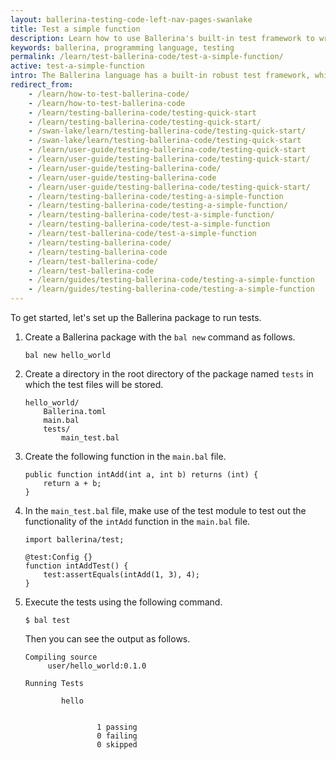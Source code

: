 ```yaml
---
layout: ballerina-testing-code-left-nav-pages-swanlake
title: Test a simple function
description: Learn how to use Ballerina's built-in test framework to write testable code. The test framework provides a set of building blocks to help write and run tests.
keywords: ballerina, programming language, testing
permalink: /learn/test-ballerina-code/test-a-simple-function/
active: test-a-simple-function
intro: The Ballerina language has a built-in robust test framework, which allows you to achieve multiple levels of the test pyramid including, unit testing, integration testing, and end-to-end testing. It provides assertions, data providers, mocking, and code coverage features, which enable the programmers to write comprehensive tests.
redirect_from:
    - /learn/how-to-test-ballerina-code/
    - /learn/how-to-test-ballerina-code
    - /learn/testing-ballerina-code/testing-quick-start
    - /learn/testing-ballerina-code/testing-quick-start/
    - /swan-lake/learn/testing-ballerina-code/testing-quick-start/
    - /swan-lake/learn/testing-ballerina-code/testing-quick-start
    - /learn/user-guide/testing-ballerina-code/testing-quick-start
    - /learn/user-guide/testing-ballerina-code/testing-quick-start/
    - /learn/user-guide/testing-ballerina-code/
    - /learn/user-guide/testing-ballerina-code
    - /learn/user-guide/testing-ballerina-code/testing-quick-start/
    - /learn/testing-ballerina-code/testing-a-simple-function
    - /learn/testing-ballerina-code/testing-a-simple-function/
    - /learn/testing-ballerina-code/test-a-simple-function/
    - /learn/testing-ballerina-code/test-a-simple-function
    - /learn/test-ballerina-code/test-a-simple-function
    - /learn/testing-ballerina-code/
    - /learn/testing-ballerina-code
    - /learn/test-ballerina-code/
    - /learn/test-ballerina-code
    - /learn/guides/testing-ballerina-code/testing-a-simple-function
    - /learn/guides/testing-ballerina-code/testing-a-simple-function
---
```


To get started, let's set up the Ballerina package to run tests.

1. Create a Ballerina package with the `bal new` command as follows.

   ```
   bal new hello_world
   ```

2. Create a directory in the root directory of the package named `tests` in which the test files will be stored.

    ```
    hello_world/
        Ballerina.toml
        main.bal
        tests/
            main_test.bal
    ```

3. Create the following function in the `main.bal` file.

    ```ballerina
    public function intAdd(int a, int b) returns (int) {
        return a + b;
    }
    ```

4. In the `main_test.bal` file, make use of the test module to test out the functionality of the `intAdd` function in the `main.bal` file.

    ```ballerina
    import ballerina/test;

    @test:Config {}
    function intAddTest() {
        test:assertEquals(intAdd(1, 3), 4);
    }
    ```

5. Execute the tests using the following command.

   ```
   $ bal test
   ```
   Then you can see the output as follows.

   ```
   Compiling source
        user/hello_world:0.1.0

   Running Tests

           hello


                   1 passing
                   0 failing
                   0 skipped
   ```
